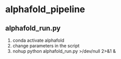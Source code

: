 # alphafold_pipeline
## alphafold_run.py
1. conda activate alphafold
2. change parameters in the script
3. nohup python alphafold_run.py >/dev/null 2>&1 &